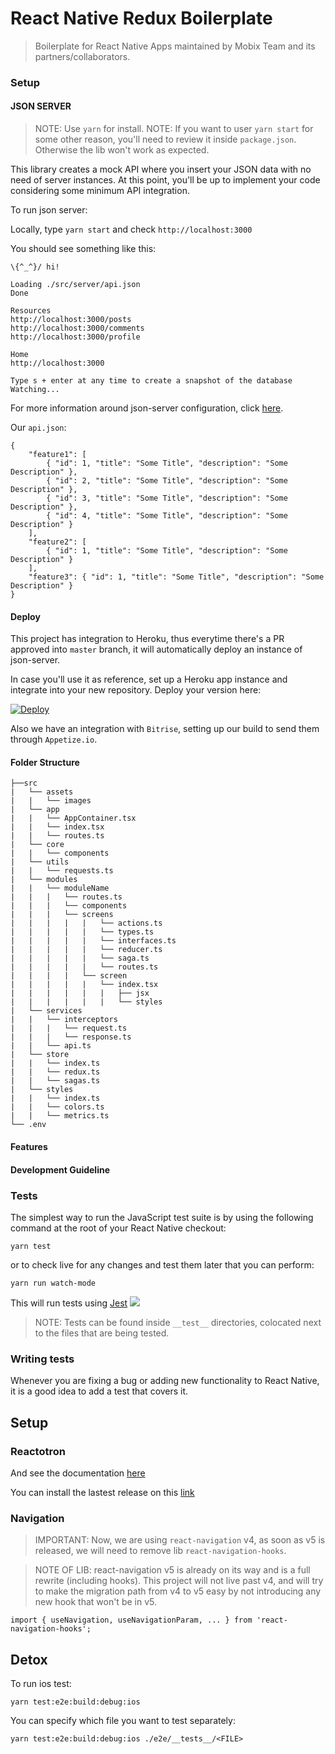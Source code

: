 # React Native Redux Boilerplate

> Boilerplate for React Native Apps maintained by Mobix Team and its partners/collaborators.

### Setup

#### JSON SERVER

> NOTE: Use `yarn` for install.
> NOTE: If you want to user `yarn start` for some other reason, you'll need to review it inside `package.json`. Otherwise the lib won't work as expected.

This library creates a mock API where you insert your JSON data with no need of server instances. At this point, you'll be up to implement your code considering some minimum API integration.

To run json server:

Locally, type `yarn start` and check `http://localhost:3000`

You should see something like this:

```
\{^_^}/ hi!

Loading ./src/server/api.json
Done

Resources
http://localhost:3000/posts
http://localhost:3000/comments
http://localhost:3000/profile

Home
http://localhost:3000

Type s + enter at any time to create a snapshot of the database
Watching...
```

For more information around json-server configuration, click [here](https://github.com/typicode/json-server 'Json-Server Github Page').

Our `api.json`:

```
{
    "feature1": [
        { "id": 1, "title": "Some Title", "description": "Some Description" },
        { "id": 2, "title": "Some Title", "description": "Some Description" },
        { "id": 3, "title": "Some Title", "description": "Some Description" },
        { "id": 4, "title": "Some Title", "description": "Some Description" }
    ],
    "feature2": [
        { "id": 1, "title": "Some Title", "description": "Some Description" }
    ],
    "feature3": { "id": 1, "title": "Some Title", "description": "Some Description" }
}
```

#### Deploy

This project has integration to Heroku, thus everytime there's a PR approved into `master` branch, it will automatically deploy an instance of json-server.

In case you'll use it as reference, set up a Heroku app instance and integrate into your new repository. Deploy your version here:

[![Deploy](https://www.herokucdn.com/deploy/button.svg)](https://heroku.com/deploy?template=https://github.com/mobixsoftwarestudio/react-native-redux-boilerplate.git)

Also we have an integration with `Bitrise`, setting up our build to send them through `Appetize.io`.



#### Folder Structure

```
├──src
|	└── assets
|	|	└── images
|	└── app
|	|	└── AppContainer.tsx
|	|	└── index.tsx
|	|	└── routes.ts
|	└── core
|	|	└── components
|	└── utils
|	|	└── requests.ts
|	└── modules
|	|	└── moduleName
|	|	|	└── routes.ts
|	|	|	└── components
|	|	|	└── screens
|	|	|	|	|	└── actions.ts
|	|	|	|	|	└── types.ts
|	|	|	|	|	└── interfaces.ts
|	|	|	|	|	└── reducer.ts
|	|	|	|	|	└── saga.ts
|	|	|	|	|	└── routes.ts
|	|	|	|	└── screen
|	|	|	|	|	└── index.tsx
|	|	|	|	|	|	├── jsx
|	|	|	|	|	|	└── styles
|	└── services
|	|	└── interceptors
|	|	|	└── request.ts
|	|	|	└── response.ts
|	|	└── api.ts
|	└── store
|	|	└── index.ts
|	|	└── redux.ts
|	|	└── sagas.ts
|	└── styles
|	|	└── index.ts
|	|	└── colors.ts
|	|	└── metrics.ts
└── .env
```

#### Features

#### Development Guideline

### Tests

The simplest way to run the JavaScript test suite is by using the following command at the root of your React Native checkout:

```
yarn test
```

or to check live for any changes and test them later that you can perform:

```
yarn run watch-mode
```

This will run tests using [Jest](https://jestjs.io/) ![](https://api.iconify.design/logos-jest.svg?height=16)

> NOTE: Tests can be found inside `__test__` directories, colocated next to the files that are being tested.

### Writing tests

Whenever you are fixing a bug or adding new functionality to React Native, it is a good idea to add a test that covers it.

## Setup

### Reactotron

And see the documentation [here](https://github.com/infinitered/reactotron/blob/master/readme.md)

You can install the lastest release on this [link](https://github.com/infinitered/reactotron/releases)

### Navigation

> IMPORTANT: Now, we are using `react-navigation` v4, as soon as v5 is released, we will need to remove lib `react-navigation-hooks`.

> NOTE OF LIB: react-navigation v5 is already on its way and is a full rewrite (including hooks). This project will not live past v4, and will try to make the migration path from v4 to v5 easy by not introducing any new hook that won't be in v5.

```
import { useNavigation, useNavigationParam, ... } from 'react-navigation-hooks';
```

## Detox

To run ios test:

```
yarn test:e2e:build:debug:ios
```

You can specify which file you want to test separately:

```
yarn test:e2e:build:debug:ios ./e2e/__tests__/<FILE>
```
